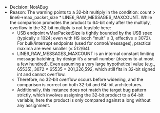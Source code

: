 - Decision: NotABug
- Reason: The warning points to a 32-bit multiply in the condition: count > line6->max_packet_size * LINE6_RAW_MESSAGES_MAXCOUNT. While the comparison promotes the product to 64-bit only after the multiply, overflow in the 32-bit multiply is not feasible here:
  - USB endpoint wMaxPacketSize is tightly bounded by the USB spec (typically ≤ 1024; even with HS isoch “mult” ≤ 3, effective ≤ 3072). For bulk/interrupt endpoints (used for control/messages), practical maxima are even smaller (≤ 512/64).
  - LINE6_RAW_MESSAGES_MAXCOUNT is an internal constant limiting message batching; by design it’s a small number (dozens to at most a few hundred). Even assuming a very large hypothetical value (e.g., 65535), 3072 × 65535 = 201,326,592, which still fits in 32-bit signed int and cannot overflow.
  - Therefore, no 32-bit overflow occurs before widening, and the comparison is correct on both 32-bit and 64-bit architectures.
  - Additionally, this instance does not match the target bug pattern strictly, which involves assigning the 32-bit product to a 64-bit variable; here the product is only compared against a long without any assignment.
